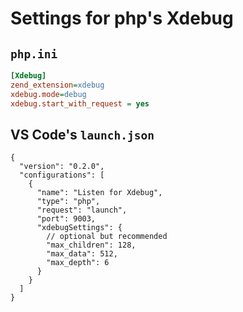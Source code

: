 # Settings for php's Xdebug

## `php.ini`

```ini
[Xdebug]
zend_extension=xdebug
xdebug.mode=debug
xdebug.start_with_request = yes
```

## VS Code's `launch.json`

```jsonc
{
  "version": "0.2.0",
  "configurations": [
    {
      "name": "Listen for Xdebug",
      "type": "php",
      "request": "launch",
      "port": 9003,
      "xdebugSettings": {
        // optional but recommended
        "max_children": 128,
        "max_data": 512,
        "max_depth": 6
      }
    }
  ]
}
```
